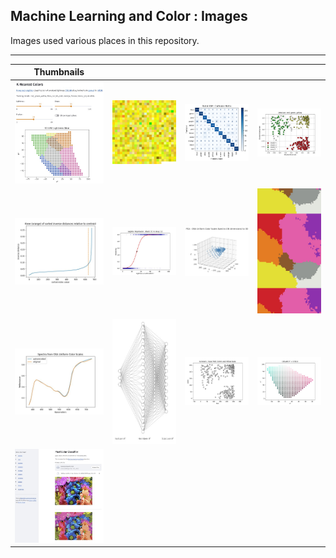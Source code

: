 
## Machine Learning and Color : Images

Images used various places in this repository.

---

| Thumbnails | | | |
|:-:|  :-: | :-: |:-:| 
| [<img src="mlcolor_app_knearest-01.jpg" width=150px>](https://knearestcolors.streamlit.app/) | [<img src="/src/mlc_centroid_process/mlc_patch_yellow_rgbs.png" width=200px>](/src/mlc_centroid_process/) | [<img src="/src/mlc_confusion_matrix/mlc_confusionmatrix.png" width=200px>](/src/mlc_confusion_matrix/) | [<img src="/src/mlc_dbscan_cluster/mlc_dbscan_clustered.jpg" width=200px>](/src/mlc_dbscan_cluster/) |
| [<img src="/src/mlc_kfurthest_outliers/mlc_kfurthest_01.jpg" width=200px>](/src/mlc_kfurthest_outliers/) | [<img src="/src/mlc_logistic_regression/mlc_logistic_prob_01.jpg" width=200px>](/src/mlc_logistic_regression/) | [<img src="/src/mlc_pca_transform/mlc_pca_osa_ucs_spectra-01.jpg" width=200px>](/src/mlc_pca_transform/) | [<img src="/src/mlc_pixel_lut/cropped-mlcolor_lut-knn-11-65x65x65.jpg" height=200px>](/src/mlc_pixel_lut/) |
| [<img src="/src/mlc_pytorch_autoencode/mlc_osa_ucs_autoencode-01.jpg" width=150px>](/src/mlc_pytorch_autoencode/) | [<img src="/src/mlc_pytorch_network/2410_network_3_17_11.jpg" height=200px>](/src/mlc_pytorch_network/) | [<img src="/src/mlc_kmeans_cluster/mlc_kmeans_xys.jpg" width=150px>](/src/mlc_kmeans_cluster/) | [<img src="/src/mlc_sample_plane/mlcolor_b_star_slice-01.jpg" width=150px>](/src/mlc_sample_plane/) |
| [<img src="mlcolor_app_pixel_color_classifier-01.jpg" height=150px>]([https://knearestcolors.streamlit.app](https://pixelcolorclassifier.streamlit.app)/) | | | | 


